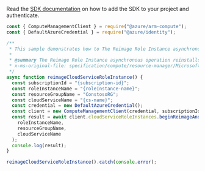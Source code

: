 Read the [SDK documentation](https://github.com/Azure/azure-sdk-for-js/blob/%40azure%2Farm-compute_19.0.0/sdk/compute/arm-compute/README.md) on how to add the SDK to your project and authenticate.

```javascript
const { ComputeManagementClient } = require("@azure/arm-compute");
const { DefaultAzureCredential } = require("@azure/identity");

/**
 * This sample demonstrates how to The Reimage Role Instance asynchronous operation reinstalls the operating system on instances of web roles or worker roles.
 *
 * @summary The Reimage Role Instance asynchronous operation reinstalls the operating system on instances of web roles or worker roles.
 * x-ms-original-file: specification/compute/resource-manager/Microsoft.Compute/stable/2021-03-01/examples/ReimageCloudServiceRoleInstance.json
 */
async function reimageCloudServiceRoleInstance() {
  const subscriptionId = "{subscription-id}";
  const roleInstanceName = "{roleInstance-name}";
  const resourceGroupName = "ConstosoRG";
  const cloudServiceName = "{cs-name}";
  const credential = new DefaultAzureCredential();
  const client = new ComputeManagementClient(credential, subscriptionId);
  const result = await client.cloudServiceRoleInstances.beginReimageAndWait(
    roleInstanceName,
    resourceGroupName,
    cloudServiceName
  );
  console.log(result);
}

reimageCloudServiceRoleInstance().catch(console.error);
```
